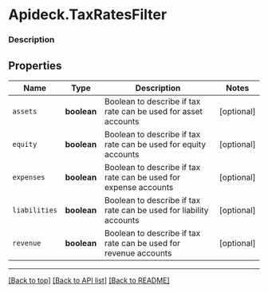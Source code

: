 # Apideck.TaxRatesFilter

### Description

## Properties
Name | Type | Description | Notes
------------ | ------------- | ------------- | -------------
`assets` | **boolean** | Boolean to describe if tax rate can be used for asset accounts | [optional] 
`equity` | **boolean** | Boolean to describe if tax rate can be used for equity accounts | [optional] 
`expenses` | **boolean** | Boolean to describe if tax rate can be used for expense accounts | [optional] 
`liabilities` | **boolean** | Boolean to describe if tax rate can be used for liability accounts | [optional] 
`revenue` | **boolean** | Boolean to describe if tax rate can be used for revenue accounts | [optional] 





---

[[Back to top]](#) [[Back to API list]](../../../../README.md#documentation-for-api-endpoints) [[Back to README]](../../../../README.md)


